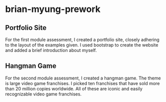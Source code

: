 # brian-myung-prework
## Portfolio Site
For the first module assessment, I created a portfolio site, closely adhering to the layout of the examples given. I used bootstrap to create the website and added a brief introduction about myself.
## Hangman Game
For the second module assessment, I created a hangman game. The theme is large video game franchises. I picked ten franchises that have sold more than 20 million copies worldwide. All of these are iconic and easily recognizable video game franchises. 
